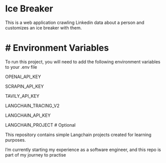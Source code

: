 # Ice Breaker

This is a web application crawling Linkedin data about a person and customizes an ice breaker with them.

# # Environment Variables

To run this project, you will need to add the following environment variables to your .env file

OPENAI_API_KEY

SCRAPIN_API_KEY

TAVILY_API_KEY

LANGCHAIN_TRACING_V2

LANGCHAIN_API_KEY

LANGCHAIN_PROJECT # Optional



This repository contains simple Langchain projects created for learning purposes.

I’m currently starting my experience as a software engineer, and this repo is part of my journey to practise

